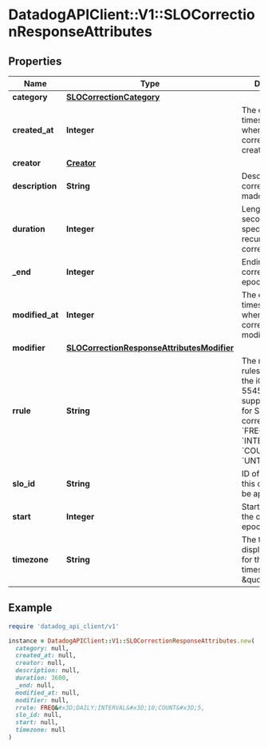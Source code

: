 # DatadogAPIClient::V1::SLOCorrectionResponseAttributes

## Properties

| Name            | Type                                                                                      | Description                                                                                                                                                                             | Notes      |
| --------------- | ----------------------------------------------------------------------------------------- | --------------------------------------------------------------------------------------------------------------------------------------------------------------------------------------- | ---------- |
| **category**    | [**SLOCorrectionCategory**](SLOCorrectionCategory.md)                                     |                                                                                                                                                                                         | [optional] |
| **created_at**  | **Integer**                                                                               | The epoch timestamp of when the correction was created at                                                                                                                               | [optional] |
| **creator**     | [**Creator**](Creator.md)                                                                 |                                                                                                                                                                                         | [optional] |
| **description** | **String**                                                                                | Description of the correction being made.                                                                                                                                               | [optional] |
| **duration**    | **Integer**                                                                               | Length of time (in seconds) for a specified &#x60;rrule&#x60; recurring SLO correction.                                                                                                 | [optional] |
| **\_end**       | **Integer**                                                                               | Ending time of the correction in epoch seconds.                                                                                                                                         | [optional] |
| **modified_at** | **Integer**                                                                               | The epoch timestamp of when the correction was modified at                                                                                                                              | [optional] |
| **modifier**    | [**SLOCorrectionResponseAttributesModifier**](SLOCorrectionResponseAttributesModifier.md) |                                                                                                                                                                                         | [optional] |
| **rrule**       | **String**                                                                                | The recurrence rules as defined in the iCalendar RFC 5545. The supported rules for SLO corrections are &#x60;FREQ&#x60;, &#x60;INTERVAL&#x60;, &#x60;COUNT&#x60; and &#x60;UNTIL&#x60;. | [optional] |
| **slo_id**      | **String**                                                                                | ID of the SLO that this correction will be applied to.                                                                                                                                  | [optional] |
| **start**       | **Integer**                                                                               | Starting time of the correction in epoch seconds.                                                                                                                                       | [optional] |
| **timezone**    | **String**                                                                                | The timezone to display in the UI for the correction times (defaults to \&quot;UTC\&quot;).                                                                                             | [optional] |

## Example

```ruby
require 'datadog_api_client/v1'

instance = DatadogAPIClient::V1::SLOCorrectionResponseAttributes.new(
  category: null,
  created_at: null,
  creator: null,
  description: null,
  duration: 3600,
  _end: null,
  modified_at: null,
  modifier: null,
  rrule: FREQ&#x3D;DAILY;INTERVAL&#x3D;10;COUNT&#x3D;5,
  slo_id: null,
  start: null,
  timezone: null
)
```
